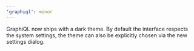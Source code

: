 ```yaml
---
'graphiql': minor
---
```


GraphiQL now ships with a dark theme. By default the interface respects the system settings, the theme can also be explicitly chosen via the new settings dialog.
